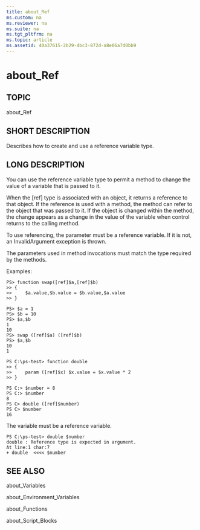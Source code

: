 ```yaml
---
title: about_Ref
ms.custom: na
ms.reviewer: na
ms.suite: na
ms.tgt_pltfrm: na
ms.topic: article
ms.assetid: 40a37615-2b29-4bc3-872d-a8e06a7d0bb9
---
```

# about_Ref
## TOPIC  
 about\_Ref  
  
## SHORT DESCRIPTION  
 Describes how to create and use a reference variable type.  
  
## LONG DESCRIPTION  
 You can use the reference variable type to permit a method to change the value of a variable that is passed to it.  
  
 When the \[ref\] type is associated with an object, it returns a reference to that object. If the reference is used with a method, the method can refer to the object that was passed to it. If the object is changed within the method, the change appears as a change in the value of the variable when control returns to the calling method.  
  
 To use referencing, the parameter must be a reference variable. If it is not, an InvalidArgument exception is thrown.  
  
 The parameters used in method invocations must match the type required by the methods.  
  
 Examples:  
  
```  
PS> function swap([ref]$a,[ref]$b)   
>> {   
>>     $a.value,$b.value = $b.value,$a.value   
>> }  
  
PS> $a = 1  
PS> $b = 10  
PS> $a,$b  
1  
10  
PS> swap ([ref]$a) ([ref]$b)  
PS> $a,$b  
10  
1  
  
PS C:\ps-test> function double  
>> {  
>>     param ([ref]$x) $x.value = $x.value * 2  
>> }  
  
PS C:> $number = 8  
PS C:> $number  
8  
PS C> double ([ref]$number)  
PS C> $number  
16  
```  
  
 The variable must be a reference variable.  
  
```  
PS C:\ps-test> double $number  
double : Reference type is expected in argument.  
At line:1 char:7  
+ double  <<<< $number  
```  
  
## SEE ALSO  
 about\_Variables  
  
 about\_Environment\_Variables  
  
 about\_Functions  
  
 about\_Script\_Blocks